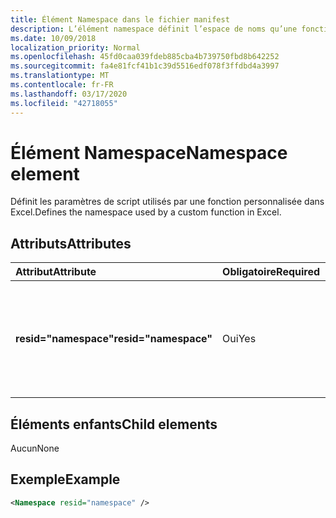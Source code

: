 ```yaml
---
title: Élément Namespace dans le fichier manifest
description: L’élément namespace définit l’espace de noms qu’une fonction personnalisée utilise dans Excel.
ms.date: 10/09/2018
localization_priority: Normal
ms.openlocfilehash: 45fd0caa039fdeb885cba4b739750fbd8b642252
ms.sourcegitcommit: fa4e81fcf41b1c39d5516edf078f3ffdbd4a3997
ms.translationtype: MT
ms.contentlocale: fr-FR
ms.lasthandoff: 03/17/2020
ms.locfileid: "42718055"
---
```

# <a name="namespace-element"></a><span data-ttu-id="98794-103">Élément Namespace</span><span class="sxs-lookup"><span data-stu-id="98794-103">Namespace element</span></span>

<span data-ttu-id="98794-104">Définit les paramètres de script utilisés par une fonction personnalisée dans Excel.</span><span class="sxs-lookup"><span data-stu-id="98794-104">Defines the namespace used by a custom function in Excel.</span></span>

## <a name="attributes"></a><span data-ttu-id="98794-105">Attributs</span><span class="sxs-lookup"><span data-stu-id="98794-105">Attributes</span></span>

|  <span data-ttu-id="98794-106">Attribut</span><span class="sxs-lookup"><span data-stu-id="98794-106">Attribute</span></span>  |  <span data-ttu-id="98794-107">Obligatoire</span><span class="sxs-lookup"><span data-stu-id="98794-107">Required</span></span>  |  <span data-ttu-id="98794-108">Description</span><span class="sxs-lookup"><span data-stu-id="98794-108">Description</span></span>  |
|:-----|:-----|:-----|
|  <span data-ttu-id="98794-109">**resid="namespace"**</span><span class="sxs-lookup"><span data-stu-id="98794-109">**resid="namespace"**</span></span>  |  <span data-ttu-id="98794-110">Oui</span><span class="sxs-lookup"><span data-stu-id="98794-110">Yes</span></span>  | <span data-ttu-id="98794-111">Doit correspondre à votre fonction personnalisée spécifiée dans le titre ShortStrings de l’élément[ressources](resources.md).</span><span class="sxs-lookup"><span data-stu-id="98794-111">Should match the ShortStrings title for your custom function, specified within the [Resources](resources.md) element.</span></span> |

## <a name="child-elements"></a><span data-ttu-id="98794-112">Éléments enfants</span><span class="sxs-lookup"><span data-stu-id="98794-112">Child elements</span></span>

<span data-ttu-id="98794-113">Aucun</span><span class="sxs-lookup"><span data-stu-id="98794-113">None</span></span>

## <a name="example"></a><span data-ttu-id="98794-114">Exemple</span><span class="sxs-lookup"><span data-stu-id="98794-114">Example</span></span>

```xml
<Namespace resid="namespace" />
```

